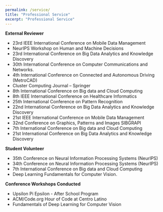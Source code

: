 ```yaml
---
permalink: /service/
title: "Professional Service"
excerpt: "Professional Service"
---
```


**External Reviewer**
* 23rd IEEE International Conference on Mobile Data Management
* NeurIPS Workshop on Human and Machine Decisions
* 23rd International Conference on Big Data Analytics and Knowledge Discovery
* 30th International Conference on Computer Communications and Networks.
* 4th International Conference on Connected and Autonomous Driving (MetroCAD)
* Cluster Computing Journal – Springer
* 8th International Conference on Big data and Cloud Computing
* 8th IEEE International Conference on Healthcare Informatics
* 25th International Conference on Pattern Recognition
* 22nd International Conference on Big Data Analytics and Knowledge Discovery
* 21st IEEE International Conference on Mobile Data Management
* 32nd Conference on Graphics, Patterns and Images SIBGRAPI
* 7th International Conference on Big data and Cloud Computing
* 21st International Conference on Big Data Analytics and Knowledge Discovery

**Student Volunteer**
* 35th Conference on Neural Information Processing Systems (NeurIPS) 
* 34th Conference on Neural Information Processing Systems (NeurIPS)
* 7th International Conference on Big data and Cloud Computing
* Deep Learning Fundamentals for Computer Vision.

**Conference Workshops Conducted**
* Upsilon Pi Epsilon - After School Program
* ACM/Code.org Hour of Code at Centro Latino
* Fundamentals of Deep Learning for Computer Vision
